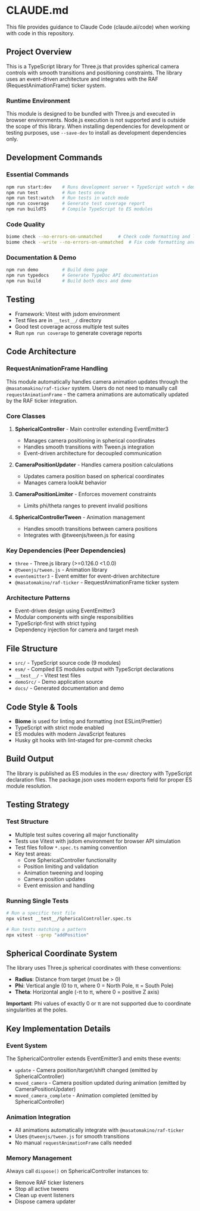 # CLAUDE.md

This file provides guidance to Claude Code (claude.ai/code) when working with code in this repository.

## Project Overview

This is a TypeScript library for Three.js that provides spherical camera controls with smooth transitions and positioning constraints. The library uses an event-driven architecture and integrates with the RAF (RequestAnimationFrame) ticker system.

### Runtime Environment
This module is designed to be bundled with Three.js and executed in browser environments. Node.js execution is not supported and is outside the scope of this library. When installing dependencies for development or testing purposes, use `--save-dev` to install as development dependencies only.

## Development Commands

### Essential Commands
```bash
npm run start:dev    # Runs development server + TypeScript watch + demo watch
npm run test         # Run tests once
npm run test:watch   # Run tests in watch mode
npm run coverage     # Generate test coverage report
npm run buildTS      # Compile TypeScript to ES modules
```

### Code Quality
```bash
biome check --no-errors-on-unmatched      # Check code formatting and linting
biome check --write --no-errors-on-unmatched  # Fix code formatting and linting issues
```

### Documentation & Demo
```bash
npm run demo         # Build demo page
npm run typedocs     # Generate TypeDoc API documentation
npm run build        # Build both docs and demo
```

## Testing

- Framework: Vitest with jsdom environment
- Test files are in `__test__/` directory
- Good test coverage across multiple test suites
- Run `npm run coverage` to generate coverage reports

## Code Architecture

### RequestAnimationFrame Handling
This module automatically handles camera animation updates through the `@masatomakino/raf-ticker` system. Users do not need to manually call `requestAnimationFrame` - the camera animations are automatically updated by the RAF ticker integration.

### Core Classes

1. **SphericalController** - Main controller extending EventEmitter3
   - Manages camera positioning in spherical coordinates
   - Handles smooth transitions with Tween.js integration
   - Event-driven architecture for decoupled communication

2. **CameraPositionUpdater** - Handles camera position calculations
   - Updates camera position based on spherical coordinates
   - Manages camera lookAt behavior

3. **CameraPositionLimiter** - Enforces movement constraints
   - Limits phi/theta ranges to prevent invalid positions

4. **SphericalControllerTween** - Animation management
   - Handles smooth transitions between camera positions
   - Integrates with @tweenjs/tween.js for easing

### Key Dependencies (Peer Dependencies)
- `three` - Three.js library (>=0.126.0 <1.0.0)
- `@tweenjs/tween.js` - Animation library
- `eventemitter3` - Event emitter for event-driven architecture
- `@masatomakino/raf-ticker` - RequestAnimationFrame ticker system

### Architecture Patterns
- Event-driven design using EventEmitter3
- Modular components with single responsibilities
- TypeScript-first with strict typing
- Dependency injection for camera and target mesh

## File Structure

- `src/` - TypeScript source code (9 modules)
- `esm/` - Compiled ES modules output with TypeScript declarations
- `__test__/` - Vitest test files
- `demoSrc/` - Demo application source
- `docs/` - Generated documentation and demo

## Code Style & Tools

- **Biome** is used for linting and formatting (not ESLint/Prettier)
- TypeScript with strict mode enabled
- ES modules with modern JavaScript features
- Husky git hooks with lint-staged for pre-commit checks

## Build Output

The library is published as ES modules in the `esm/` directory with TypeScript declaration files. The package.json uses modern exports field for proper ES module resolution.

## Testing Strategy

### Test Structure
- Multiple test suites covering all major functionality
- Tests use Vitest with jsdom environment for browser API simulation
- Test files follow `*.spec.ts` naming convention
- Key test areas:
  - Core SphericalController functionality
  - Position limiting and validation
  - Animation tweening and looping
  - Camera position updates
  - Event emission and handling

### Running Single Tests
```bash
# Run a specific test file
npx vitest __test__/SphericalController.spec.ts

# Run tests matching a pattern
npx vitest --grep "addPosition"
```

## Spherical Coordinate System

The library uses Three.js spherical coordinates with these conventions:
- **Radius**: Distance from target (must be > 0)
- **Phi**: Vertical angle (0 to π, where 0 = North Pole, π = South Pole)  
- **Theta**: Horizontal angle (-π to π, where 0 = positive Z axis)

**Important**: Phi values of exactly 0 or π are not supported due to coordinate singularities at the poles.

## Key Implementation Details

### Event System
The SphericalController extends EventEmitter3 and emits these events:
- `update` - Camera position/target/shift changed (emitted by SphericalController)
- `moved_camera` - Camera position updated during animation (emitted by CameraPositionUpdater)  
- `moved_camera_complete` - Animation completed (emitted by SphericalController)

### Animation Integration
- All animations automatically integrate with `@masatomakino/raf-ticker`
- Uses `@tweenjs/tween.js` for smooth transitions
- No manual `requestAnimationFrame` calls needed

### Memory Management
Always call `dispose()` on SphericalController instances to:
- Remove RAF ticker listeners
- Stop all active tweens
- Clean up event listeners
- Dispose camera updater